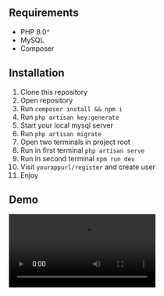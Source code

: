 ## Requirements

-   PHP 8.0^
-   MySQL
-   Composer

## Installation

1. Clone this repository
2. Open repository
3. Run `composer install && npm i`
4. Run `php artisan key:generate`
5. Start your local mysql server
6. Run `php artisan migrate`
7. Open two terminals in project root
8. Run in first terminal `php artisan serve`
9. Run in second terminal `npm run dev`
10. Visit `yourappurl/register` and create user
11. Enjoy

## Demo

<video autoplay>
    <source src="https://i.imgur.com/2KvOyKG.mp4" type="video/mp4">
</video>
